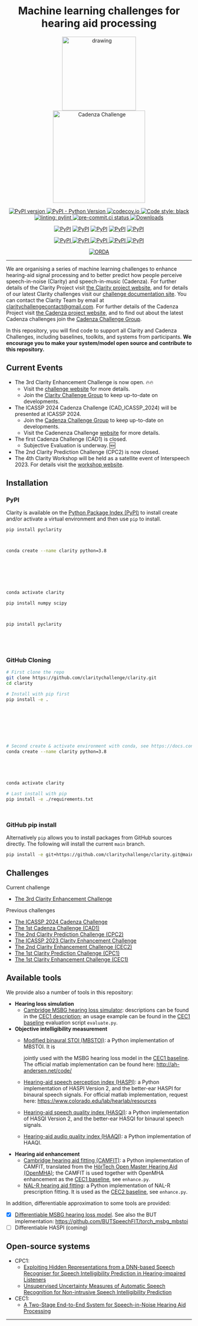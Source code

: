 <!-- markdownlint-disable MD041 -->
<div align="center">

<h1>Machine learning challenges for hearing aid processing</h1>

<p align="center">
  <img src="docs/images/earfinal_clarity_customColour.png" alt="drawing" width="200" hspace="40"/>

  <img src="docs/images/cadenza_logo.png" alt="Cadenza Challenge" width="250" hspace="40"/>
<p>

[
![PyPI version](https://badge.fury.io/py/pyclarity.svg)
](https://badge.fury.io/py/pyclarity)
[
![PyPI - Python Version](https://img.shields.io/pypi/pyversions/pyclarity)
](https://pypi.org/project/pyclarity/)
[
![codecov.io](https://codecov.io/github/claritychallenge/clarity/coverage.svg?branch=main)
](https://app.codecov.io/gh/claritychallenge/clarity)
[
![Code style: black](https://img.shields.io/badge/code%20style-black-000000.svg)
](https://github.com/psf/black)
[
![linting: pylint](https://img.shields.io/badge/linting-pylint-yellowgreen)
](https://github.com/PyCQA/pylint)
[
![pre-commit.ci status](https://results.pre-commit.ci/badge/github/claritychallenge/clarity/main.svg)
](https://results.pre-commit.ci/latest/github/claritychallenge/clarity/main)
[
![Downloads](https://pepy.tech/badge/pyclarity)
](https://pepy.tech/project/pyclarity)


[![PyPI](https://img.shields.io/static/v1?label=CEC3%20Challenge%20-%20pypi&message=v0.5.0&color=orange)](https://pypi.org/project/pyclarity/0.5.0/)
[![PyPI](https://img.shields.io/static/v1?label=ICASSP%202024%20Cadenza%20Challenge%20-%20pypi&message=v0.4.1&color=orange)](https://pypi.org/project/pyclarity/0.4.1/)
[![PyPI](https://img.shields.io/static/v1?label=CAD1%20and%20CPC2%20Challenges%20-%20pypi&message=v0.3.4&color=orange)](https://pypi.org/project/pyclarity/0.3.4/)
[![PyPI](https://img.shields.io/static/v1?label=ICASSP%202023%20Challenge%20-%20pypi&message=v0.2.1&color=orange)](https://pypi.org/project/pyclarity/0.2.1/)
[![PyPI](https://img.shields.io/static/v1?label=CEC2%20Challenge%20-%20pypi&message=v0.1.1&color=orange)](https://pypi.org/project/pyclarity/0.1.1/)






[
![PyPI](https://img.shields.io/static/v1?label=CEC3%20Challenge%20-%20pypi&message=v0.5.0&color=orange)
](https://pypi.org/project/pyclarity/0.5.0/)
[
![PyPI](https://img.shields.io/static/v1?label=ICASSP%202024%20Cadenza%20Challenge%20-%20pypi&message=v0.4.1&color=orange)
](https://pypi.org/project/pyclarity/0.4.1/)
[
![PyPI](https://img.shields.io/static/v1?label=CAD1%20and%20CPC2%20Challenges%20-%20pypi&message=v0.3.4&color=orange)
](https://pypi.org/project/pyclarity/0.3.4/)
[
![PyPI](https://img.shields.io/static/v1?label=ICASSP%202023%20Challenge%20-%20pypi&message=v0.2.1&color=orange)
](https://pypi.org/project/pyclarity/0.2.1/)
[
![PyPI](https://img.shields.io/static/v1?label=CEC2%20Challenge%20-%20pypi&message=v0.1.1&color=orange)
](https://pypi.org/project/pyclarity/0.1.1/)


[
![ORDA](https://img.shields.io/badge/ORDA--DOI-10.15131%2Fshef.data.23230694.v.1-lightgrey)
](https://figshare.shef.ac.uk/articles/software/clarity/23230694/1)




</p>

</div>

---

We are organising a series of machine learning challenges to enhance hearing-aid signal processing and to better predict how people perceive speech-in-noise (Clarity) and speech-in-music (Cadenza). For further details of the Clarity Project visit [the Clarity project website](http://claritychallenge.org/), and for details of our latest Clarity challenges visit our [challenge documentation site](https://claritychallenge.github.io/clarity_CC_doc/). You can contact the Clarity Team by email at [claritychallengecontact@gmail.com](claritychallengecontact@gmail.com). For further details of the Cadenza Project visit [the Cadenza project website](http://cadenzachallenge.org/), and to find out about the latest Cadenza challenges join the [Cadenza Challenge Group](https://groups.google.com/g/cadenza-challenge).

In this repository, you will find code to support all Clarity and Cadenza Challenges, including baselines, toolkits, and systems from participants. **We encourage you to make your system/model open source and contribute to this repository.**

## Current Events

- The 3rd Clarity Enhancement Challenge is now open. :fire::fire:
  - Visit the [challenge website](https://claritychallenge.org/docs/cec3/cec3_intro) for more details.
  - Join the [Clarity Challenge Group](https://groups.google.com/g/clarity-challenge) to keep up-to-date on developments.
- The ICASSP 2024 Cadenza Challenge (CAD_ICASSP_2024) will be presented at ICASSP 2024.
  - Join the [Cadenza Challenge Group](https://groups.google.com/g/cadenza-challenge) to keep up-to-date on developments.
  - Visit the Cadenenza Challenge [website](https://cadenzachallenge.org/) for more details.
- The first Cadenza Challenge (CAD1) is closed.
  - Subjective Evaluation is underway. :new:
- The 2nd Clarity Prediction Challenge (CPC2) is now closed.
- The 4th Clarity Workshop will be held as a satellite event of Interspeech 2023. For details visit the [workshop website](https://claritychallenge.org/clarity2023-workshop/).

## Installation

### PyPI

Clarity is available on the [Python Package Index (PyPI)](https://pypi.org/project/pyclarity) to install create and/or
activate a virtual environment and then use `pip` to install.

```bash
pip install pyclarity



conda create --name clarity python=3.8







conda activate clarity

pip install numpy scipy



pip install pyclarity






```

### GitHub Cloning

```bash
# First clone the repo
git clone https://github.com/claritychallenge/clarity.git
cd clarity

# Install with pip first
pip install -e .








# Second create & activate environment with conda, see https://docs.conda.io/projects/conda/en/latest/user-guide/install/index.html
conda create --name clarity python=3.8





conda activate clarity

# Last install with pip
pip install -e ./requirements.txt




```

### GitHub pip install

Alternatively `pip` allows you to install packages from GitHub sources directly. The following will install the current
`main` branch.

```bash
pip install -e git+https://github.com/claritychallenge/clarity.git@main


```

## Challenges

Current challenge

- [The 3rd Clarity Enhancement Challenge](./cec3)






Previous challenges

- [The ICASSP 2024 Cadenza Challenge](./recipes/cad_icassp_2024)
- [The 1st Cadenza Challenge (CAD1)](./recipes/cad1)
- [The 2nd Clarity Prediction Challenge (CPC2)](./recipes/cpc2)
- [The ICASSP 2023 Clarity Enhancement Challenge](./recipes/icassp_2023)
- [The 2nd Clarity Enhancement Challenge (CEC2)](./recipes/cec2)
- [The 1st Clarity Prediction Challenge (CPC1)](./recipes/cpc1)
- [The 1st Clarity Enhancement Challenge (CEC1)](./recipes/cec1)

## Available tools

We provide also a number of tools in this repository:

- **Hearing loss simulation**
  - [Cambridge MSBG hearing loss simulator](./clarity/evaluator/msbg): descriptions can be found in the [CEC1
    description](./recipes/cec1); an usage example can be found in the [CEC1 baseline](./recipes/cec1/baseline)
    evaluation script `evaluate.py`.
- **Objective intelligibility measurement**
  - [Modified binaural STOI (MBSTOI)](./clarity/mbstoi/mbstoi.py): a Python implementation of MBSTOI. It is






    jointly used with the MSBG hearing loss model in the [CEC1 baseline](./recipes/cec1/baseline). The official matlab
    implementation can be found here: <http://ah-andersen.net/code/>
  - [Hearing-aid speech perception index (HASPI)](./clarity/evaluator/haspi/haspi.py): a Python implementation of
    HASPI Version 2, and the better-ear HASPI for binaural speech signals. For official matlab implementation, request here: <https://www.colorado.edu/lab/hearlab/resources>
  - [Hearing-aid speech quality index (HASQI)](./clarity/evaluator/hasqi/hasqi.py): a Python implementation of
    HASQI Version 2, and the better-ear HASQI for binaural speech signals.
  - [Hearing-aid audio quality index (HAAQI)](./clarity/evaluator/haaqi/haaqi.py): a Python implementation of
    HAAQI.
- **Hearing aid enhancement**
  - [Cambridge hearing aid fitting (CAMFIT)](./clarity/enhancer/gha/gainrule_camfit.py): a Python implementation of CAMFIT, translated from the [HörTech Open Master Hearing Aid (OpenMHA)](http://www.openmha.org/about/); the CAMFIT is used together with OpenMHA enhancement as the [CEC1 baseline](./recipes/cec1/baseline), see `enhance.py`.
  - [NAL-R hearing aid fitting](./clarity/enhancer/nalr.py): a Python implementation of NAL-R prescription fitting. It is used as the [CEC2 baseline](./recipes/cec2/baseline), see `enhance.py`.

In addition, differentiable approximation to some tools are provided:

- [x] [Differentiable MSBG hearing loss model](./clarity/predictor/torch_msbg.py). See also the BUT implementation:
      <https://github.com/BUTSpeechFIT/torch_msbg_mbstoi>
- [ ] Differentiable HASPI (coming)

## Open-source systems

- CPC1:
  - [Exploiting Hidden Representations from a DNN-based Speech Recogniser for Speech Intelligibility Prediction in
    Hearing-impaired Listeners](./recipes/cpc1/e032_sheffield)
  - [Unsupervised Uncertainty Measures of Automatic Speech Recognition for Non-intrusive Speech Intelligibility
    Prediction](./recipes/cpc1/e029_sheffield)
- CEC1:
  - [A Two-Stage End-to-End System for Speech-in-Noise Hearing Aid Processing](./recipes/cec1/e009_sheffield)

---
